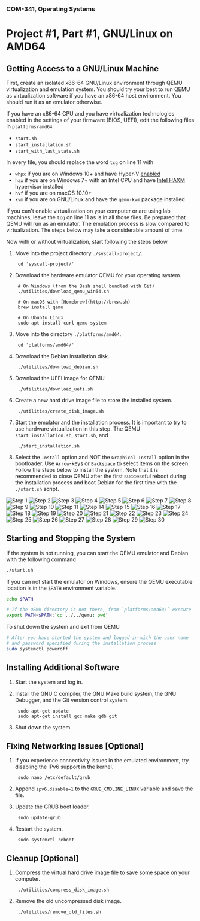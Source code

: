 ### COM-341, Operating Systems
# Project #1, Part #1, GNU/Linux on AMD64

## Getting Access to a GNU/Linux Machine

First, create an isolated x86-64 GNU/Linux environment through QEMU virtualization and emulation system. You should try your best to run QEMU as virtualization software if you have an x86-64 host environment. You should run it as an emulator otherwise.

If you have an x86-64 CPU and you have virtualization technologies enabled in the settings of your firmware (BIOS, UEFI), edit the following files in `platforms/amd64`:

* `start.sh`
* `start_installation.sh`
* `start_with_last_state.sh`

In every file, you should replace the word `tcg` on line 11 with

* `whpx` if you are on Windows 10+ and have Hyper-V [enabled](https://learn.microsoft.com/en-us/virtualization/hyper-v-on-windows/quick-start/enable-hyper-v)
* `hax` if you are on Windows 7+ with an Intel CPU and have [Intel HAXM](https://github.com/intel/haxm) hypervisor installed
* `hvf` if you are on macOS 10.10+
* `kvm` if you are on GNU/Linux and have the `qemu-kvm` package installed

If you can't enable virtualization on your computer or are using lab machines, leave the `tcg` on line 11 as is in all those files. Be prepared that QEMU will run as an emulator. The emulation process is slow compared to virtualization. The steps below may take a considerable amount of time.

Now with or without virtualization, start following the steps below.

1. Move into the project directory `./syscall-project/`.

        cd 'syscall-project/'

2. Download the hardware emulator QEMU for your operating system.

        # On Windows (from the Bash shell bundled with Git)
        ./utilities/download_qemu_win64.sh

        # On macOS with [Homebrew](http://brew.sh)
        brew install qemu

        # On Ubuntu Linux
        sudo apt install curl qemu-system

3. Move into the directory `./platforms/amd64`.

        cd 'platforms/amd64/'

4. Download the Debian installation disk.

        ./utilities/download_debian.sh

5. Download the UEFI image for QEMU.

        ./utilities/download_uefi.sh

6. Create a new hard drive image file to store the installed system.

        ./utilities/create_disk_image.sh

7. Start the emulator and the installation process. It is important to try to use hardware virtualization in this step. The QEMU `start_installation.sh`, `start.sh`,  and

        ./start_installation.sh

8. Select the `Install` option and NOT the `Graphical Install` option in the bootloader. Use `Arrow`-keys or `Backspace` to select items on the screen. Follow the steps below to install the system. Note that it is recommended to close QEMU after the first successful reboot during the installation process and boot Debian for the first time with the `./start.sh` script.

![Step 1](https://i.imgur.com/lCeaTXs.png)
![Step 2](https://i.imgur.com/DBF9IWb.png)
![Step 3](https://i.imgur.com/js1RyDm.png)
![Step 4](https://i.imgur.com/9Y3nvGd.png)
![Step 5](https://i.imgur.com/GUMJbAk.png)
![Step 6](https://i.imgur.com/gT6pc0n.png)
![Step 7](https://i.imgur.com/e0FkqAq.png)
![Step 8](https://i.imgur.com/96R3bnt.png)
![Step 9](https://i.imgur.com/sIFMoJI.png)
![Step 10](https://i.imgur.com/PN2lb5G.png)
![Step 11](https://i.imgur.com/fHGbL4K.png)
![Step 14](https://i.imgur.com/D4SFyOc.png)
![Step 15](https://i.imgur.com/UicmrIP.png)
![Step 16](https://i.imgur.com/W1t7TPA.png)
![Step 17](https://i.imgur.com/WkQrLSQ.png)
![Step 18](https://i.imgur.com/u5OAK4A.png)
![Step 19](https://i.imgur.com/leU3INr.png)
![Step 20](https://i.imgur.com/NEgf6VD.png)
![Step 21](https://i.imgur.com/woGnVTu.png)
![Step 22](https://i.imgur.com/rriDTMU.png)
![Step 23](https://i.imgur.com/tvqFeV1.png)
![Step 24](https://i.imgur.com/Ds5Yha7.png)
![Step 25](https://i.imgur.com/uNXfljW.png)
![Step 26](https://i.imgur.com/QvCRPDU.png)
![Step 27](https://i.imgur.com/a57Y9zK.png)
![Step 28](https://i.imgur.com/3Llnuf8.png)
![Step 29](https://i.imgur.com/LxMDXMD.png)
![Step 30](https://i.imgur.com/kbfGTIO.png)

## Starting and Stopping the System

If the system is not running, you can start the QEMU emulator and Debian with the following command

```bash
./start.sh
```

If you can not start the emulator on Windows, ensure the QEMU executable location is in the `$PATH` environment variable.

```bash
echo $PATH

# If the QEMU directory is not there, from `platforms/amd64/` execute
export PATH=$PATH:`cd ../../qemu; pwd`
```

To shut down the system and exit from QEMU

```bash
# After you have started the system and logged-in with the user name
# and password specified during the installation process
sudo systemctl poweroff
```

## Installing Additional Software

1. Start the system and log in.

2. Install the GNU C compiler, the GNU Make build system, the GNU Debugger, and the Git version control system.

        sudo apt-get update
        sudo apt-get install gcc make gdb git

3. Shut down the system.

## Fixing Networking Issues [Optional]

1. If you experience connectivity issues in the emulated environment, try disabling the IPv6 support in the kernel.

        sudo nano /etc/default/grub

2. Append `ipv6.disable=1` to the `GRUB_CMDLINE_LINUX` variable and save the file.

3. Update the GRUB boot loader.

        sudo update-grub

4. Restart the system.

        sudo systemctl reboot

## Cleanup [Optional]

1. Compress the virtual hard drive image file to save some space on your computer.

        ./utilities/compress_disk_image.sh

2. Remove the old uncompressed disk image.

        ./utilities/remove_old_files.sh
